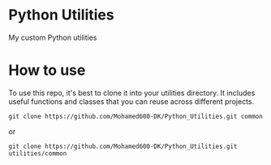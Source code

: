 # Python Utilities
My custom Python utilities

# How to use
To use this repo, it's best to clone it into your utilities directory. It includes useful functions and classes that you can reuse across different projects.
```
git clone https://github.com/Mohamed600-DK/Python_Utilities.git common
```
or 
```
git clone https://github.com/Mohamed600-DK/Python_Utilities.git utilities/common
```
